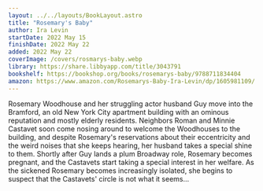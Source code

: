 ```yaml
---
layout: ../../layouts/BookLayout.astro
title: "Rosemary's Baby"
author: Ira Levin
startDate: 2022 May 15
finishDate: 2022 May 22
added: 2022 May 22
coverImage: /covers/rosmarys-baby.webp
library: https://share.libbyapp.com/title/3043791
bookshelf: https://bookshop.org/books/rosemarys-baby/9788711834404
amazon: https://www.amazon.com/Rosemarys-Baby-Ira-Levin/dp/1605981109/
---
```


Rosemary Woodhouse and her struggling actor husband Guy move into the Bramford, an old New York City apartment building with an ominous reputation and mostly elderly residents. Neighbors Roman and Minnie Castavet soon come nosing around to welcome the Woodhouses to the building, and despite Rosemary's reservations about their eccentricity and the weird noises that she keeps hearing, her husband takes a special shine to them. Shortly after Guy lands a plum Broadway role, Rosemary becomes pregnant, and the Castavets start taking a special interest in her welfare. As the sickened Rosemary becomes increasingly isolated, she begins to suspect that the Castavets' circle is not what it seems…

<!-- ### Notes & Highlights -->
